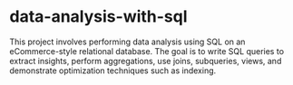 # data-analysis-with-sql
This project involves performing data analysis using SQL on an eCommerce-style relational database. The goal is to write SQL queries to extract insights, perform aggregations, use joins, subqueries, views, and demonstrate optimization techniques such as indexing.
